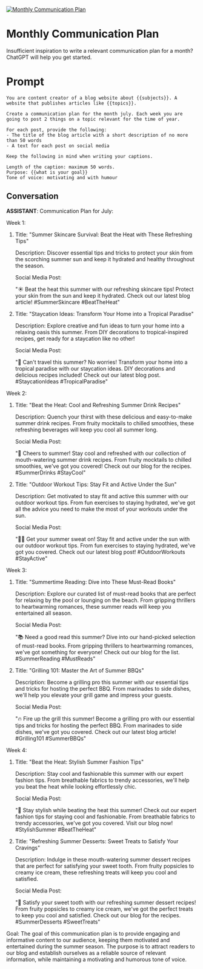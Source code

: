 
[![Monthly Communication Plan](https://flow-prompt-covers.s3.us-west-1.amazonaws.com/icon/cute/cute_2.png)]()
# Monthly Communication Plan 
Insufficient inspiration to write a relevant communication plan for a month? ChatGPT will help you get started.

# Prompt

```
You are content creator of a blog website about {{subjects}}. A website that publishes articles like {{topics}}.

Create a communication plan for the month july. Each week you are going to post 2 things on a topic relevant for the time of year. 

For each post, provide the following:
- The title of the blog article with a short description of no more than 50 words
- A text for each post on social media

Keep the following in mind when writing your captions.

Length of the caption: maximum 50 words. 
Purpose: {{what is your goal}}
Tone of voice: motivating and with humour
```

## Conversation

**ASSISTANT**: Communication Plan for July:



Week 1:

1. Title: "Summer Skincare Survival: Beat the Heat with These Refreshing Tips"

   Description: Discover essential tips and tricks to protect your skin from the scorching summer sun and keep it hydrated and healthy throughout the season.



   Social Media Post:

   "☀️ Beat the heat this summer with our refreshing skincare tips! Protect your skin from the sun and keep it hydrated. Check out our latest blog article! #SummerSkincare #BeatTheHeat"



2. Title: "Staycation Ideas: Transform Your Home into a Tropical Paradise"

   Description: Explore creative and fun ideas to turn your home into a relaxing oasis this summer. From DIY decorations to tropical-inspired recipes, get ready for a staycation like no other!



   Social Media Post:

   "🌴 Can't travel this summer? No worries! Transform your home into a tropical paradise with our staycation ideas. DIY decorations and delicious recipes included! Check out our latest blog post. #StaycationIdeas #TropicalParadise"



Week 2:

1. Title: "Beat the Heat: Cool and Refreshing Summer Drink Recipes"

   Description: Quench your thirst with these delicious and easy-to-make summer drink recipes. From fruity mocktails to chilled smoothies, these refreshing beverages will keep you cool all summer long.



   Social Media Post:

   "🍹 Cheers to summer! Stay cool and refreshed with our collection of mouth-watering summer drink recipes. From fruity mocktails to chilled smoothies, we've got you covered! Check out our blog for the recipes. #SummerDrinks #StayCool"



2. Title: "Outdoor Workout Tips: Stay Fit and Active Under the Sun"

   Description: Get motivated to stay fit and active this summer with our outdoor workout tips. From fun exercises to staying hydrated, we've got all the advice you need to make the most of your workouts under the sun.



   Social Media Post:

   "🏋️‍♀️ Get your summer sweat on! Stay fit and active under the sun with our outdoor workout tips. From fun exercises to staying hydrated, we've got you covered. Check out our latest blog post! #OutdoorWorkouts #StayActive"



Week 3:

1. Title: "Summertime Reading: Dive into These Must-Read Books"

   Description: Explore our curated list of must-read books that are perfect for relaxing by the pool or lounging on the beach. From gripping thrillers to heartwarming romances, these summer reads will keep you entertained all season.



   Social Media Post:

   "📚 Need a good read this summer? Dive into our hand-picked selection of must-read books. From gripping thrillers to heartwarming romances, we've got something for everyone! Check out our blog for the list. #SummerReading #MustReads"



2. Title: "Grilling 101: Master the Art of Summer BBQs"

   Description: Become a grilling pro this summer with our essential tips and tricks for hosting the perfect BBQ. From marinades to side dishes, we'll help you elevate your grill game and impress your guests.



   Social Media Post:

   "🔥 Fire up the grill this summer! Become a grilling pro with our essential tips and tricks for hosting the perfect BBQ. From marinades to side dishes, we've got you covered. Check out our latest blog article! #Grilling101 #SummerBBQs"



Week 4:

1. Title: "Beat the Heat: Stylish Summer Fashion Tips"

   Description: Stay cool and fashionable this summer with our expert fashion tips. From breathable fabrics to trendy accessories, we'll help you beat the heat while looking effortlessly chic.



   Social Media Post:

   "👗 Stay stylish while beating the heat this summer! Check out our expert fashion tips for staying cool and fashionable. From breathable fabrics to trendy accessories, we've got you covered. Visit our blog now! #StylishSummer #BeatTheHeat"



2. Title: "Refreshing Summer Desserts: Sweet Treats to Satisfy Your Cravings"

   Description: Indulge in these mouth-watering summer dessert recipes that are perfect for satisfying your sweet tooth. From fruity popsicles to creamy ice cream, these refreshing treats will keep you cool and satisfied.



   Social Media Post:

   "🍨 Satisfy your sweet tooth with our refreshing summer dessert recipes! From fruity popsicles to creamy ice cream, we've got the perfect treats to keep you cool and satisfied. Check out our blog for the recipes. #SummerDesserts #SweetTreats"



Goal: The goal of this communication plan is to provide engaging and informative content to our audience, keeping them motivated and entertained during the summer season. The purpose is to attract readers to our blog and establish ourselves as a reliable source of relevant information, while maintaining a motivating and humorous tone of voice.


